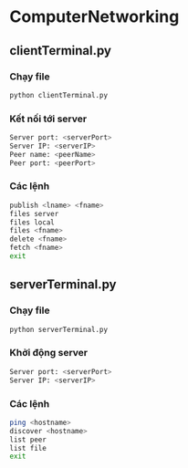 # ComputerNetworking

## clientTerminal.py

### Chạy file

```bash
python clientTerminal.py
```

### Kết nối tới server

```bash
Server port: <serverPort>
Server IP: <serverIP>
Peer name: <peerName>
Peer port: <peerPort>
```

### Các lệnh

```bash
publish <lname> <fname>
files server
files local
files <fname>
delete <fname>
fetch <fname>
exit
```

## serverTerminal.py

### Chạy file

```bash
python serverTerminal.py
```

### Khởi động server

```bash
Server port: <serverPort>
Server IP: <serverIP>
```

### Các lệnh

```bash
ping <hostname>
discover <hostname>
list peer
list file
exit
```
